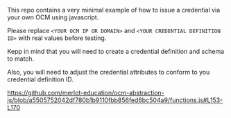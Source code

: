 This repo contains a very minimal example of how to issue a credential via your own OCM using javascript.

Please replace `<YOUR OCM IP OR DOMAIN>` and `<YOUR CREDENTIAL DEFINITION ID>` with real values before testing.

Kepp in mind that you will need to create a credential definition and schema to match.

Also, you will need to adjust the credential attributes to conform to you credential definition ID.

https://github.com/merlot-education/ocm-abstraction-js/blob/a5505752042df780b1b9110fbb856fed6bc504a9/functions.js#L153-L170
